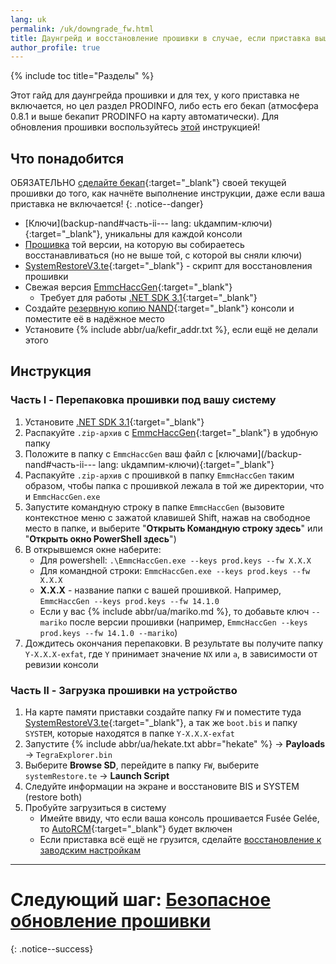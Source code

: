 ```yaml
---
lang: uk
permalink: /uk/downgrade_fw.html
title: Даунгрейд и восстановление прошивки в случае, если приставка вышла из строя
author_profile: true
---
```

{% include toc title="Разделы" %}

Этот гайд для даунгрейда прошивки и для тех, у кого приставка не включается, но цел раздел PRODINFO, либо есть его бекап (атмосфера 0.8.1 и выше бекапит PRODINFO на карту автоматически). Для обновления прошивки воспользуйтесь [этой](update-fw) инструкцией!

## Что понадобится

ОБЯЗАТЕЛЬНО [сделайте бекап](backup-nand){:target="_blank"} своей текущей прошивки до того, как начнёте выполнение инструкции, даже если ваша приставка не включается!
{: .notice--danger}

* [Ключи](backup-nand#часть-ii---
lang: ukдампим-ключи){:target="_blank"}, уникальны для каждой консоли
* [Прошивка](https://darthsternie.net/switch-firmwares/) той версии, на которую вы собираетесь восстанавливаться (но не выше той, с которой вы сняли ключи)
* [SystemRestoreV3.te](files/SystemRestoreV3.te){:target="_blank"} - скрипт для восстановления прошивки
* Свежая версия [EmmcHaccGen](https://github.com/suchmememanyskill/EmmcHaccGen){:target="_blank"}
	* Требует для работы [.NET SDK 3.1](https://dotnet.microsoft.com/download/dotnet-core/3.1){:target="_blank"}
* Создайте [резервную копию NAND](backup-nand){:target="_blank"} консоли и поместите её в надёжное место 
* Установите {% include abbr/ua/kefir_addr.txt %}, если ещё не делали этого

## Инструкция

### Часть I - Перепаковка прошивки под вашу систему

1. Установите [.NET SDK 3.1](https://dotnet.microsoft.com/download/dotnet-core/3.1){:target="_blank"}
1. Распакуйте `.zip-архив` с [EmmcHaccGen](https://github.com/suchmememanyskill/EmmcHaccGen){:target="_blank"} в удобную папку
1. Положите в папку с `EmmcHaccGen` ваш файл с [ключами](/backup-nand#часть-ii---
lang: ukдампим-ключи){:target="_blank"}
1. Распакуйте `.zip-архив` с прошивкой в папку `EmmcHaccGen` таким образом, чтобы папка с прошивкой лежала в той же директории, что и `EmmcHaccGen.exe`
1. Запустите командную строку в папке `EmmcHaccGen` (вызовите контекстное меню с зажатой клавишей Shift, нажав на свободное место в папке, и выберите "**Открыть Командную строку здесь**" или "**Открыть окно PowerShell здесь**")
1. В открывшемся окне наберите:
	* Для powershell: `.\EmmcHaccGen.exe --keys prod.keys --fw X.X.X`
	* Для командной строки: `EmmcHaccGen.exe --keys prod.keys --fw X.X.X`
	* **X.X.X** - название папки с вашей прошивкой. Например, `EmmcHaccGen --keys prod.keys --fw 14.1.0`
	* Если у вас {% include abbr/ua/mariko.md %}, то добавьте ключ `--mariko` после версии прошивки (например, `EmmcHaccGen --keys prod.keys --fw 14.1.0 --mariko`)
1. Дождитесь окончания перепаковки. В результате вы получите папку `Y-X.X.X-exfat`, где `Y` принимает значение `NX` или `a`, в зависимости от ревизии консоли

### Часть II - Загрузка прошивки на устройство 

1. На карте памяти приставки создайте папку `FW` и поместите туда [SystemRestoreV3.te](files/SystemRestoreV3.te){:target="_blank"}, а так же `boot.bis` и папку `SYSTEM`, которые находятся в папке `Y-X.X.X-exfat`
1. Запустите {% include abbr/ua/hekate.txt abbr="hekate" %} -> **Payloads** -> `TegraExplorer.bin`
1. Выберите **Browse SD**, перейдите в папку `FW`, выберите `systemRestore.te` -> **Launch Script**
1. Следуйте информации на экране и восстановите BIS и SYSTEM (restore both)
1. Пробуйте загрузиться в систему 
	* Имейте ввиду, что если ваша консоль прошивается Fusée Gelée, то [AutoRCM](autorcm){:target="_blank"} будет включен
	* Если приставка всё ещё не грузится, сделайте [восстановление к заводским настройкам](system-wipe)

___

# Следующий шаг: [Безопасное обновление прошивки](update-fw) 
{: .notice--success}